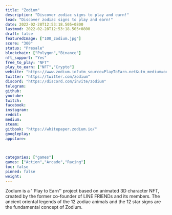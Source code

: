 ```yaml
---
title: "Zodium"
description: "Discover zodiac signs to play and earn!"
lead: "Discover zodiac signs to play and earn!"
date: 2022-02-28T12:53:18.505+0800
lastmod: 2022-02-28T12:53:18.505+0800
draft: false
featuredImage: ["100_zodium.jpg"]
score: "300"
status: "Presale"
blockchain: ["Polygon","Binance"]
nft_support: "Yes"
free_to_play: "NFT"
play_to_earn: ["NFT","Crypto"]
website: "https://www.zodium.io?utm_source=PlayToEarn.net&utm_medium=organic&utm_campaign=gamepage"
twitter: "https://twitter.com/zodium"
discord: "https://discord.com/invite/zodium"
telegram: 
github: 
youtube: 
twitch: 
facebook: 
instagram: 
reddit: 
medium: 
steam: 
gitbook: "https://whitepaper.zodium.io/"
googleplay: 
appstore: 

  
    
categories: ["games"]
games: ["Action","Arcade","Racing"]
toc: false
pinned: false
weight: 
---
```

Zodium is a ''Play to Earn'' project based on animated 3D character NFT, created by the former co-founder of LINE FRIENDs and its members. The ancient oriental legends of the 12 zodiac animals and the 12 star signs are the fundamental concept of Zodium.